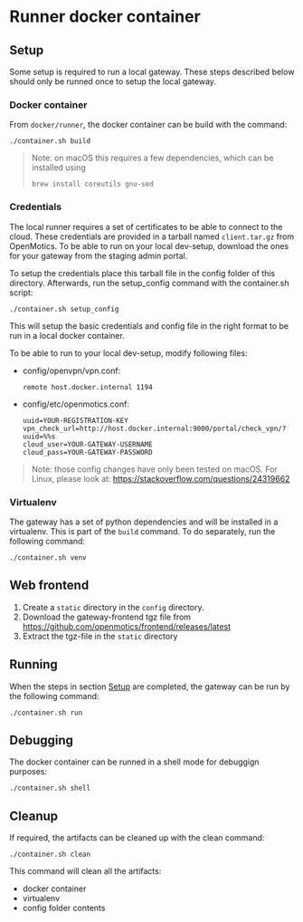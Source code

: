 # Runner docker container

## Setup

Some setup is required to run a local gateway. These steps described below should only be runned once to setup the local gateway.

### Docker container

From `docker/runner`, the docker container can be build with the command:

``` shell
./container.sh build
```

> Note: on macOS this requires a few dependencies, which can be installed using
> ``` shell
> brew install coreutils gnu-sed
> ```


### Credentials

The local runner requires a set of certificates to be able to connect to the cloud. These credentials are provided in a tarball named `client.tar.gz` from OpenMotics. To be able to run on your local dev-setup, download the ones for your gateway from the staging admin portal.

To setup the credentials place this tarball file in the config folder of this directory. Afterwards, run the setup_config command with the container.sh script:

``` shell
./container.sh setup_config
```

This will setup the basic credentials and config file in the right format to be run in a local docker container.

To be able to run to your local dev-setup, modify following files:
  - config/openvpn/vpn.conf:
    ```
    remote host.docker.internal 1194
    ```
  - config/etc/openmotics.conf:
    ```
    uuid=YOUR-REGISTRATION-KEY
    vpn_check_url=http://host.docker.internal:9000/portal/check_vpn/?uuid=%%s
    cloud_user=YOUR-GATEWAY-USERNAME
    cloud_pass=YOUR-GATEWAY-PASSWORD
    ```

> Note: those config changes have only been tested on macOS. For Linux, please look at: https://stackoverflow.com/questions/24319662

### Virtualenv

The gateway has a set of python dependencies and will be installed in a virtualenv. This is part of the `build` command. To do separately, run the following command:

``` shell
./container.sh venv
```

## Web frontend

1. Create a `static` directory in the `config` directory.
2. Download the gateway-frontend tgz file from https://github.com/openmotics/frontend/releases/latest
3. Extract the tgz-file in the `static` directory

## Running

When the steps in section [Setup](#setup) are completed, the gateway can be run by the following command:

``` shell
./container.sh run
```

## Debugging

The docker container can be runned in a shell mode for debuggign purposes:

``` shell
./container.sh shell
```

## Cleanup

If required, the artifacts can be cleaned up with the clean command:

``` shell
./container.sh clean
```

This command will clean all the artifacts:

* docker container
* virtualenv
* config folder contents
